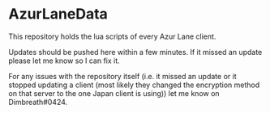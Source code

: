 # AzurLaneData

This repository holds the lua scripts of every Azur Lane client.

Updates should be pushed here within a few minutes. If it missed an update please let me know so I can fix it.

For any issues with the repository itself (i.e. it missed an update or it stopped updating a client (most likely they changed the encryption method on that server to the one Japan client is using)) let me know on Dimbreath#0424.

